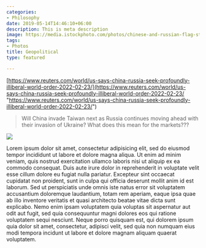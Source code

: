 ```yaml
---
categories:
- Philosophy
date: 2019-05-14T14:46:10+06:00
description: This is meta description
image: https://media.istockphoto.com/photos/chinese-and-russian-flag-standing-on-the-table-picture-id1139670636?k=20&m=1139670636&s=612x612&w=0&h=JiJHPsImyM1j91ELNqBXRXE4HJWT8gR1Ib2vgPQ4ZbY=
tags:
- Photos
title: Geopolitical
type: featured

---
```


[https://www.reuters.com/world/us-says-china-russia-seek-profoundly-illiberal-world-order-2022-02-23/](https://www.reuters.com/world/us-says-china-russia-seek-profoundly-illiberal-world-order-2022-02-23/ "https://www.reuters.com/world/us-says-china-russia-seek-profoundly-illiberal-world-order-2022-02-23/")

> Will China invade Taiwan next as Russia continues moving ahead with their invasion of Ukraine? What does this mean for the markets??? 

![](../images/post-img.jpg)

Lorem ipsum dolor sit amet, consectetur adipisicing elit, sed do eiusmod tempor incididunt ut labore et
dolore magna aliqua. Ut enim ad minim veniam, quis nostrud exercitation ullamco laboris nisi ut aliquip ex
ea commodo consequat. Duis aute irure dolor in reprehenderit in voluptate velit esse cillum dolore eu fugiat
nulla pariatur. Excepteur sint occaecat cupidatat non proident, sunt in culpa qui officia deserunt mollit
anim id est laborum. Sed ut perspiciatis unde omnis iste natus error sit voluptatem accusantium doloremque
laudantium, totam rem aperiam, eaque ipsa quae ab illo inventore veritatis et quasi architecto beatae vitae
dicta sunt explicabo. Nemo enim ipsam voluptatem quia voluptas sit aspernatur aut odit aut fugit, sed quia
consequuntur magni dolores eos qui ratione voluptatem sequi nesciunt. Neque porro quisquam est, qui dolorem
ipsum quia dolor sit amet, consectetur, adipisci velit, sed quia non numquam eius modi tempora incidunt ut
labore et dolore magnam aliquam quaerat voluptatem.